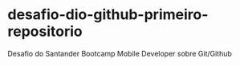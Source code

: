 # desafio-dio-github-primeiro-repositorio
Desafio do Santander Bootcamp Mobile Developer sobre Git/Github
